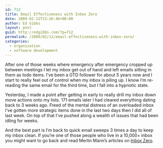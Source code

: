 ```yaml
---
id: 712
title: Email Effectiveness with Inbox Zero
date: 2009-02-12T23:26:46+00:00
author: Ed Gibbs
layout: post
guid: http://edgibbs.com/?p=712
permalink: /2009/02/12/email-effectiveness-with-inbox-zero/
categories:
  - organization
  - software development
---
```

After one of those weeks where emergency after emergency cropped up between meetings I let my inbox get out of hand and left emails sitting in them as todo items. I&#8217;ve been a GTD follower for about 5 years now and I start to really feel out of control when my inbox is piling up. I know I&#8217;m re-reading the same email for the third time, but I fall into a hypnotic state.

Yesterday, I made a point after getting in early to really drill my inbox down move actions onto my lists. 171 emails later I had cleared everything dating back to 3 weeks ago. Freed of the mental distress of an overloaded inbox I&#8217;ve gotten more strategic items done in the last two days then I did all of last week. On top of that I&#8217;ve pushed along a wealth of issues that had been idling for weeks. 

And the best part is I&#8217;m back to quick email sweeps 3 times a day to keep my inbox clean. If you&#8217;re one of those people who live in a 10,000+ inbox you might want to go back and read Merlin Mann&#8217;s articles on [Inbox Zero](http://www.43folders.com/izero).